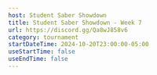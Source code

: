 ```yaml
---
host: Student Saber Showdown
title: Student Saber Showdown - Week 7
url: https://discord.gg/Qa8wJ858v6
category: tournament
startDateTime: 2024-10-20T23:00:00-05:00
useStartTime: false
useEndTime: false
---
```

